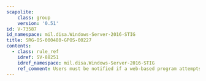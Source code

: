 ```yaml
---
scapolite:
    class: group
    version: '0.51'
id: V-73587
id_namespace: mil.disa.Windows-Server-2016-STIG
title: SRG-OS-000480-GPOS-00227
contents:
  - class: rule_ref
    idref: SV-88251
    idref_namespace: mil.disa.Windows-Server-2016-STIG
    ref_comment: Users must be notified if a web-based program attempts to i ...
---
```


